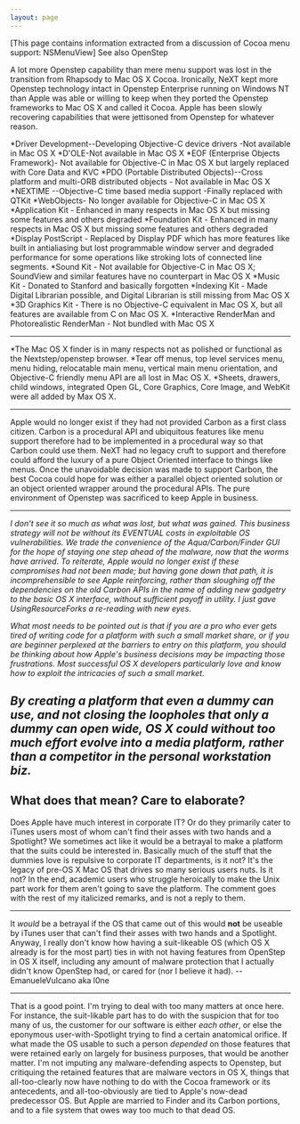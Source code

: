 ```yaml
---
layout: page
---
```


[This page contains information extracted from a discussion of Cocoa menu support: NSMenuView]
See also OpenStep

A lot more Openstep capability than mere menu support was lost in the transition from Rhapsody to Mac OS X Cocoa.  Ironically, NeXT kept more Openstep technology intact in Openstep Enterprise running on Windows NT than Apple was able or willing to keep when they ported the Openstep frameworks to Mac OS X and called it Cocoa.  Apple has been slowly recovering capabilities that were jettisoned from Openstep for whatever reason. 


*Driver Development--Developing Objective-C device drivers -Not available in Mac OS X
*D'OLE-Not available in Mac OS X
*EOF (Enterprise Objects Framework)- Not available for Objective-C in Mac OS X but largely replaced with Core Data and KVC
*PDO (Portable Distributed Objects)--Cross platform and multi-ORB distributed objects - Not available in Mac OS X
*NEXTIME --Objective-C time based media support -Finally replaced with QTKit
*WebObjects- No longer available for Objective-C in Mac OS X
*Application Kit - Enhanced in many respects in Mac OS X but missing some features and others degraded
*Foundation Kit - Enhanced in many respects in Mac OS X but missing some features and others degraded
*Display PostScript - Replaced by Display PDF which has more features like built in antialiasing but lost programmable window server and degraded performance for some operations like stroking lots of connected line segments.
*Sound Kit - Not available for Objective-C in Mac OS X; SoundView and similar features have no counterpart in Mac OS X
*Music Kit - Donated to Stanford and basically forgotten
*Indexing Kit - Made Digital Librarian possible, and Digital Librarian is still missing from Mac OS X
*3D Graphics Kit - There is no Objective-C equivalent in Mac OS X, but all features are available from C on Mac OS X.
*Interactive RenderMan and Photorealistic RenderMan - Not bundled with Mac OS X

----

*The Mac OS X finder is in many respects not as polished or functional as the Nextstep/openstep browser.
*Tear off menus, top level services menu, menu hiding, relocatable main menu, vertical main menu orientation, and Objective-C friendly menu API are all lost in Mac OS X.
*Sheets, drawers, child windows, integrated Open GL, Core Graphics, Core Image, and WebKit were all added by Max OS X.

----
Apple would no longer exist if they had not provided Carbon as a first class citizen.  Carbon is a procedural API and ubiquitous features like menu support therefore had to be implemented in a procedural way so that Carbon could use them.  NeXT had no legacy cruft to support and therefore could afford the luxury of a pure Object Oriented interface to things like menus.  Once the unavoidable decision was made to support Carbon, the best Cocoa could hope for was either a parallel object oriented solution or an object oriented wrapper around the procedural APIs.  The pure environment of Openstep was sacrificed to keep Apple in business.

----
*I don't see it so much as what was lost, but what was gained. This business strategy will not be without its EVENTUAL costs in exploitable OS vulnerabilities. We trade the convenience of the Aqua/Carbon/Finder GUI for the hope of staying one step ahead of the malware, now that the worms have arrived. To reiterate, Apple would no longer exist if these compromises had not been made; but having gone down that path, it is incomprehensible to see Apple reinforcing, rather than sloughing off the dependencies on the old Carbon APIs in the name of adding new gadgetry to the basic OS X interface, without sufficient payoff in utility. I just gave UsingResourceForks a re-reading with new eyes.*

*What most needs to be pointed out is that if you are a pro who ever gets tired of writing code for a platform with such a small market share, or if you are beginner perplexed at the barriers to entry on this platform, you should be thinking about how Apple's business decisions may be impacting those frustrations. Most successful OS X developers particularly love and know how to exploit the intricacies of such a small market.*

*By creating a platform that even a dummy can use, and not closing the loopholes that only a dummy can open wide, OS X could without too much effort evolve into a media platform, rather than a competitor in the personal workstation biz.*
----
What does that mean? Care to elaborate?
----
Does Apple have much interest in corporate IT? Or do they primarily cater to iTunes users most of whom can't find their asses with two hands and a Spotlight? We sometimes act like it would be a betrayal to make a platform that the suits could be interested in. Basically much of the stuff that the dummies love is repulsive to corporate IT departments, is it not? It's the legacy of pre-OS X Mac OS that drives so many serious users nuts. Is it not? In the end, academic users who struggle heroically to make the Unix part work for them aren't going to save the platform. The comment goes with the rest of my italicized remarks, and is not a reply to them.

----

It *would* be a betrayal if the OS that came out of this would **not** be useable by iTunes user that can't find their asses with two hands and a Spotlight. Anyway, I really don't know how having a suit-likeable OS (which OS X already is for the most part) ties in with not having features from OpenStep in OS X itself, including any amount of malware protection that I actually didn't know OpenStep had, or cared for (nor I believe it had). -- EmanueleVulcano aka l0ne

----

That is a good point. I'm trying to deal with too many matters at once here. For instance, the suit-likable part has to do with the suspicion that for too many of us, the customer for our software is either *each other*, or else the eponymous user-with-Spotlight trying to find a certain anatomical orifice. If what made the OS usable to such a person *depended* on those features that were retained early on largely for business purposes, that would be another matter. I'm not imputing any malware-defending aspects to Openstep, but critiquing the retained features that are malware vectors in OS X, things that all-too-clearly now have nothing to do with the Cocoa framework or its antecedents, and all-too-obviously are tied to Apple's now-dead predecessor OS. But Apple are married to Finder and its Carbon portions, and to a file system that owes way too much to that dead OS.
